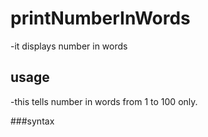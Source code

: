 # printNumberInWords
-it displays number in words

## usage 
-this tells number in words from 1 to 100 only.

###syntax
````node printNumberInWords 67
````
